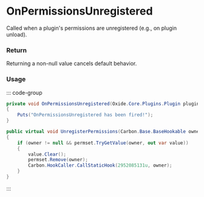 # OnPermissionsUnregistered
<Badge type="info" text="Permissions"/><Badge type="danger" text="Carbon Compatible"/><Badge type="warning" text="Oxide Compatible"/>
Called when a plugin's permissions are unregistered (e.g., on plugin unload).

### Return
Returning a non-null value cancels default behavior.

### Usage
::: code-group
```csharp [Example]
private void OnPermissionsUnregistered(Oxide.Core.Plugins.Plugin plugin)
{
	Puts("OnPermissionsUnregistered has been fired!");
}
```
```csharp [Source — Carbon.Common @ Oxide.Core.Libraries.Permission]
public virtual void UnregisterPermissions(Carbon.Base.BaseHookable owner)
{
	if (owner != null && permset.TryGetValue(owner, out var value))
	{
		value.Clear();
		permset.Remove(owner);
		Carbon.HookCaller.CallStaticHook(2952085131u, owner);
	}
}

```
:::
